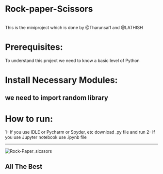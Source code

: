 # Rock-paper-Scissors
<br>
This is the miniproject which is done by @Tharunsai1 and @LATHISH

# Prerequisites:
To understand this project we need to know a basic level of Python



# Install Necessary Modules:
we need to import random library
---
# How to run:
1- If you use IDLE or Pycharm or Spyder, etc download .py file and run
2- If you use Jupyter notebook use .ipynb file

---
<img src="https://miro.medium.com/max/800/1*8du96SQUQ0NlWmWvVu20Zw.png" alt="Rock-Paper_sicssors">

## All The Best

